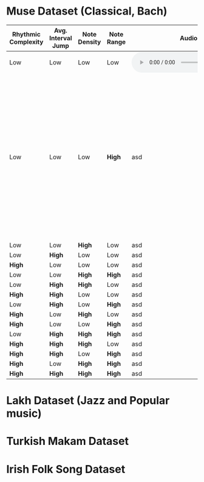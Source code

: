<!-- ---
# Feel free to add content and custom Front Matter to this file.
# To modify the layout, see https://jekyllrb.com/docs/themes/#overriding-theme-defaults

layout: home
--- -->

<!-- <audio src="midi_4_4_4_4.mp3" controls autoplay loop></audio> -->

# Muse Dataset (Classical, Bach)

<!-- <audio ref='themeSong' src="/midi_4_4_4_4.mp3"></audio> -->

<!-- <audio ><source src='midi_4_4_4_4.mp3' type='audio/mpeg'></audio> -->



| Rhythmic Complexity | Avg. Interval Jump  | Note Density | Note Range | Audio                                                         | Pianoroll                                          |
|----------|-----------|----------|----------|---------------------------------------------------------------|----------------------------------------------------|
| Low      | Low       | Low      | Low      | <audio src="midi_4_4_4_4.mp3" controls autoplay loop></audio> | ![Piano Roll](/Bach/Piano_rolls/midi_4_4_4_4.png)  |
| Low      | Low       | Low      | **High** | asd                                                           | <img src = "/Bach/Piano_rolls/midi_4_4_4_10.png" alt = "Piano Roll" width = "216" height = "432">|
| Low      | Low       | **High** | Low      | asd                                                           | asd                                                |
| Low      | **High**  | Low      | Low      | asd                                                           | asd                                                |
| **High** | Low       | Low      | Low      | asd                                                           | asd                                                |
| Low      | Low       | **High** | **High** | asd                                                           | asd                                                |
| Low      | **High** | **High** | Low      | asd                                                           | asd                                                |
| **High** | **High**  | Low      | Low      | asd                                                           | asd                                                |
| Low      | **High**  | Low      | **High** | asd                                                           | asd                                                |
| **High** | Low       | **High** | Low      | asd                                                           | asd                                                |
| **High** | Low       | Low      | **High** | asd                                                           | asd                                                |
| Low      | **High**  | **High** | **High** | asd                                                           | asd                                                |
| **High** | **High**  | **High** | Low      | asd                                                           | asd                                                |
| **High** | **High**  | Low      | **High** | asd                                                           | asd                                                |
| **High** | Low       | **High** | **High** | asd                                                           | asd                                                |
| **High** | **High**  | **High** | **High** | asd                                                           | asd                                                |


# Lakh Dataset (Jazz and Popular music)

# Turkish Makam Dataset

# Irish Folk Song Dataset
